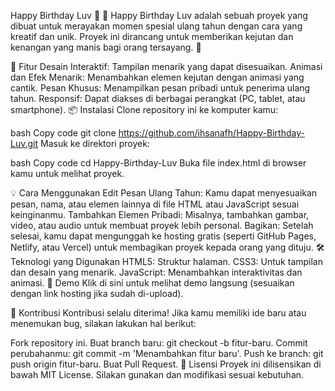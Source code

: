 Happy Birthday Luv 🎉
🎂 Happy Birthday Luv adalah sebuah proyek yang dibuat untuk merayakan momen spesial ulang tahun dengan cara yang kreatif dan unik. Proyek ini dirancang untuk memberikan kejutan dan kenangan yang manis bagi orang tersayang. 💖

🚀 Fitur
Desain Interaktif: Tampilan menarik yang dapat disesuaikan.
Animasi dan Efek Menarik: Menambahkan elemen kejutan dengan animasi yang cantik.
Pesan Khusus: Menampilkan pesan pribadi untuk penerima ulang tahun.
Responsif: Dapat diakses di berbagai perangkat (PC, tablet, atau smartphone).
📦 Instalasi
Clone repository ini ke komputer kamu:

bash
Copy code
git clone https://github.com/ihsanafh/Happy-Birthday-Luv.git
Masuk ke direktori proyek:

bash
Copy code
cd Happy-Birthday-Luv
Buka file index.html di browser kamu untuk melihat proyek.

💡 Cara Menggunakan
Edit Pesan Ulang Tahun: Kamu dapat menyesuaikan pesan, nama, atau elemen lainnya di file HTML atau JavaScript sesuai keinginanmu.
Tambahkan Elemen Pribadi: Misalnya, tambahkan gambar, video, atau audio untuk membuat proyek lebih personal.
Bagikan: Setelah selesai, kamu dapat mengunggah ke hosting gratis (seperti GitHub Pages, Netlify, atau Vercel) untuk membagikan proyek kepada orang yang dituju.
🛠️ Teknologi yang Digunakan
HTML5: Struktur halaman.
CSS3: Untuk tampilan dan desain yang menarik.
JavaScript: Menambahkan interaktivitas dan animasi.
🌟 Demo
Klik di sini untuk melihat demo langsung (sesuaikan dengan link hosting jika sudah di-upload).

🤝 Kontribusi
Kontribusi selalu diterima! Jika kamu memiliki ide baru atau menemukan bug, silakan lakukan hal berikut:

Fork repository ini.
Buat branch baru: git checkout -b fitur-baru.
Commit perubahanmu: git commit -m 'Menambahkan fitur baru'.
Push ke branch: git push origin fitur-baru.
Buat Pull Request.
📜 Lisensi
Proyek ini dilisensikan di bawah MIT License. Silakan gunakan dan modifikasi sesuai kebutuhan.
